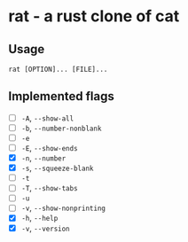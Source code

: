 # rat - a rust clone of cat

## Usage

`rat [OPTION]... [FILE]...`

## Implemented flags

- [ ] `-A`, `--show-all`
- [ ] `-b`, `--number-nonblank`
- [ ] `-e`
- [ ] `-E`, `--show-ends`
- [x] `-n`, `--number`
- [x] `-s`, `--squeeze-blank`
- [ ] `-t`
- [ ] `-T`, `--show-tabs`
- [ ] `-u`
- [ ] `-v`, `--show-nonprinting`
- [x] `-h`, `--help`
- [x] `-v`, `--version`